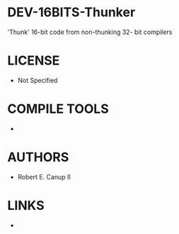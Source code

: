 DEV-16BITS-Thunker
==================

'Thunk' 16-bit code from non-thunking 32- bit compilers


LICENSE
===============
* Not Specified

COMPILE TOOLS
===============
* 

AUTHORS
===============
* Robert E. Canup II

LINKS
===============
* 
